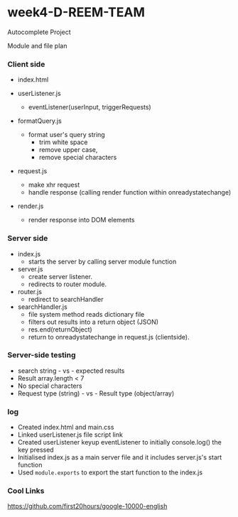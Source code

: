 # week4-D-REEM-TEAM
Autocomplete Project

Module and file plan

### Client side

  - index.html
  - userListener.js
    - eventListener(userInput, triggerRequests)
  - formatQuery.js
    - format user's query string
      - trim white space
      - remove upper case,
      - remove special characters

  - request.js
    - make xhr request
    - handle response (calling render function within onreadystatechange)
  - render.js
    - render response into DOM elements

### Server side
  - index.js
    - starts the server by calling server module function
  - server.js
    - create server listener.
    - redirects to router module.
  - router.js
    - redirect to searchHandler
  - searchHandler.js
    - file system method reads dictionary file
    - filters out results into a return object (JSON)
    - res.end(returnObject)
    - return to onreadystatechange in request.js (clientside).

### Server-side testing
- search string - vs - expected results
- Result array.length < 7
- No special characters
- Request type (string) - vs - Result type (object/array)


### log
- Created index.html and main.css
- Linked userListener.js file script link
- Created userListener keyup eventListener to initially console.log() the key pressed
- Initialised index.js as a main server file and it includes server.js's start function
- Used `module.exports` to export the start function to the index.js

### Cool Links
https://github.com/first20hours/google-10000-english
